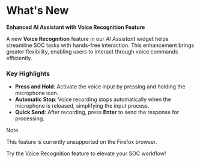# What's New

**Enhanced AI Assistant with Voice Recognition Feature**

A new **Voice Recognition** feature in our *AI Assistant* widget helps streamline SOC tasks with hands-free interaction. This enhancement brings greater flexibility, enabling users to interact through voice commands efficiently.

### Key Highlights
- **Press and Hold**: Activate the voice input by pressing and holding the microphone icon.
- **Automatic Stop**: Voice recording stops automatically when the microphone is released, simplifying the input process.
- **Quick Send**: After recording, press **Enter** to send the response for processing.

> [!Note]
> This feature is currently unsupported on the Firefox browser.

Try the Voice Recognition feature to elevate your SOC workflow!